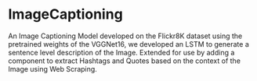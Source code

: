 # ImageCaptioning
An Image Captioning Model developed on the Flickr8K dataset using the pretrained weights of the VGGNet16, we developed an LSTM to generate a sentence level description of the Image. Extended for use by adding a component to extract Hashtags and Quotes based on the context of the Image using Web Scraping.
